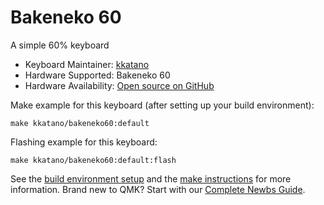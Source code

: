 # Bakeneko 60

A simple 60% keyboard

* Keyboard Maintainer: [kkatano](https://github.com/kkatano)
* Hardware Supported: Bakeneko 60
* Hardware Availability: [Open source on GitHub](https://github.com/kkatano/bakeneko-60)

Make example for this keyboard (after setting up your build environment):

    make kkatano/bakeneko60:default

Flashing example for this keyboard:

    make kkatano/bakeneko60:default:flash

See the [build environment setup](https://docs.qmk.fm/#/getting_started_build_tools) and the [make instructions](https://docs.qmk.fm/#/getting_started_make_guide) for more information. Brand new to QMK? Start with our [Complete Newbs Guide](https://docs.qmk.fm/#/newbs).
